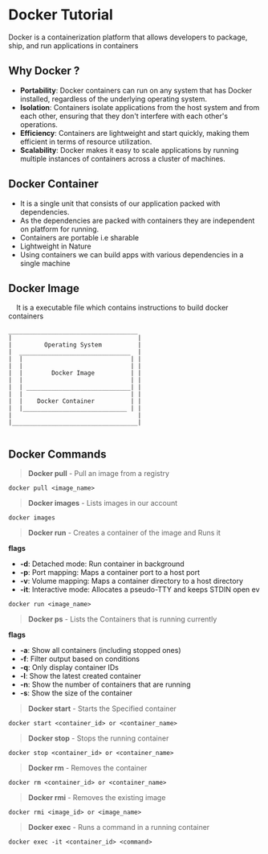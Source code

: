 # Docker Tutorial
Docker is a containerization platform that allows developers to package, ship, and run applications in containers

## Why Docker ?
    
- **Portability**: Docker containers can run on any system that has Docker installed, regardless of the underlying operating system.
- **Isolation**: Containers isolate applications from the host system and from each other, ensuring that they don't interfere with each other's operations.
- **Efficiency**: Containers are lightweight and start quickly, making them efficient in terms of resource utilization.
- **Scalability**: Docker makes it easy to scale applications by running multiple instances of containers across a cluster of machines.

## Docker Container

 - It is a single unit that consists of our application packed with dependencies.
 - As the dependencies are packed with containers they are independent on platform for running.
  - Containers are portable i.e sharable 
   - Lightweight in Nature
   - Using containers we can build apps with various dependencies in a single machine

## Docker Image
  &nbsp; &nbsp; It is a executable file which contains instructions to build docker containers

  ``` 
____________________________________
|                                   |
|         Operating System          |
|  _______________________________  |
|  |                              | |
|  |                              | |
|  |        Docker Image          | |
|  |                              | |
|  | _____________________________| |
|  |                              | |
|  |    Docker Container          | |
|  |_____________________________ | |
|                                   |
|___________________________________|


  ````

## Docker Commands


> **Docker pull** - Pull an image from a registry
```
docker pull <image_name>
```

> **Docker images** - Lists images in our account
```
docker images
```

> **Docker run** - Creates a container of the image and Runs it

**flags**
- **-d**: Detached mode: Run container in background
- **-p**: Port mapping: Maps a container port to a host port
- **-v**: Volume mapping: Maps a container directory to a host directory
- **-it**: Interactive mode: Allocates a pseudo-TTY and keeps STDIN open ev

```
docker run <image_name>
```

> **Docker ps** - Lists the Containers that is running currently

**flags**
- **-a**: Show all containers (including stopped ones)
- **-f**: Filter output based on conditions
- **-q**: Only display container IDs
- **-l**: Show the latest created container
- **-n**: Show the number of containers that are running
- **-s**: Show the size of the container

> **Docker start** - Starts the Specified container
```
docker start <container_id> or <container_name>

```
> **Docker stop** - Stops the running container 

```
docker stop <container_id> or <container_name>
```
> **Docker rm** - Removes the container
```
docker rm <container_id> or <container_name>
```
> **Docker rmi** - Removes the existing image 
```
docker rmi <image_id> or <image_name>
```
> **Docker exec** - Runs a command in a running container
```
docker exec -it <container_id> <command>
```
